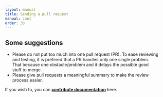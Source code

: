```yaml
---
layout: manual
title: Sending a pull request
manual: cont
order: 30
---
```


## Some suggestions

- Please do not put too much into one pull request (PR). To ease reviewing and testing, it is prefered that a PR handles only one single problem. That because one obstacle/problem and it delays the possible good stuff to merge.
- Please give pull requests a meaningful summary to make the review process easier.

If you wish to, you can **[contribute documentation](/manual/writing_documentation)** here.
